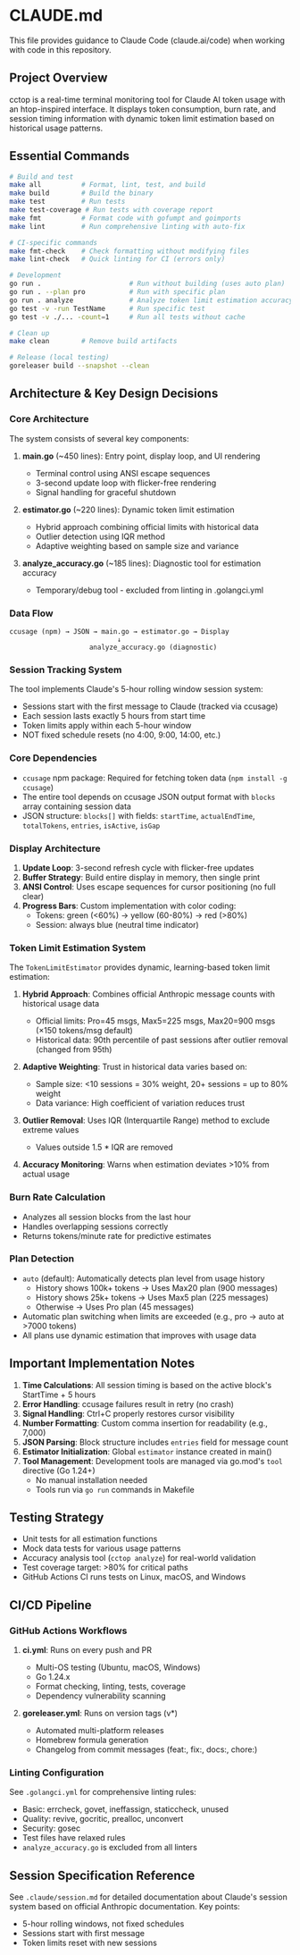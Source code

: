 # CLAUDE.md

This file provides guidance to Claude Code (claude.ai/code) when working with code in this repository.

## Project Overview

cctop is a real-time terminal monitoring tool for Claude AI token usage with an htop-inspired interface. It displays token consumption, burn rate, and session timing information with dynamic token limit estimation based on historical usage patterns.

## Essential Commands

```bash
# Build and test
make all          # Format, lint, test, and build
make build        # Build the binary
make test         # Run tests
make test-coverage # Run tests with coverage report
make fmt          # Format code with gofumpt and goimports
make lint         # Run comprehensive linting with auto-fix

# CI-specific commands
make fmt-check    # Check formatting without modifying files
make lint-check   # Quick linting for CI (errors only)

# Development
go run .                      # Run without building (uses auto plan)
go run . --plan pro           # Run with specific plan
go run . analyze              # Analyze token limit estimation accuracy
go test -v -run TestName      # Run specific test
go test -v ./... -count=1     # Run all tests without cache

# Clean up
make clean        # Remove build artifacts

# Release (local testing)
goreleaser build --snapshot --clean
```

## Architecture & Key Design Decisions

### Core Architecture

The system consists of several key components:

1. **main.go** (~450 lines): Entry point, display loop, and UI rendering
   - Terminal control using ANSI escape sequences
   - 3-second update loop with flicker-free rendering
   - Signal handling for graceful shutdown

2. **estimator.go** (~220 lines): Dynamic token limit estimation
   - Hybrid approach combining official limits with historical data
   - Outlier detection using IQR method
   - Adaptive weighting based on sample size and variance

3. **analyze_accuracy.go** (~185 lines): Diagnostic tool for estimation accuracy
   - Temporary/debug tool - excluded from linting in .golangci.yml

### Data Flow

```
ccusage (npm) → JSON → main.go → estimator.go → Display
                           ↓
                    analyze_accuracy.go (diagnostic)
```

### Session Tracking System
The tool implements Claude's 5-hour rolling window session system:
- Sessions start with the first message to Claude (tracked via ccusage)
- Each session lasts exactly 5 hours from start time
- Token limits apply within each 5-hour window
- NOT fixed schedule resets (no 4:00, 9:00, 14:00, etc.)

### Core Dependencies
- `ccusage` npm package: Required for fetching token data (`npm install -g ccusage`)
- The entire tool depends on ccusage JSON output format with `blocks` array containing session data
- JSON structure: `blocks[]` with fields: `startTime`, `actualEndTime`, `totalTokens`, `entries`, `isActive`, `isGap`

### Display Architecture
1. **Update Loop**: 3-second refresh cycle with flicker-free updates
2. **Buffer Strategy**: Build entire display in memory, then single print
3. **ANSI Control**: Uses escape sequences for cursor positioning (no full clear)
4. **Progress Bars**: Custom implementation with color coding:
   - Tokens: green (<60%) → yellow (60-80%) → red (>80%)
   - Session: always blue (neutral time indicator)

### Token Limit Estimation System

The `TokenLimitEstimator` provides dynamic, learning-based token limit estimation:

1. **Hybrid Approach**: Combines official Anthropic message counts with historical usage data
   - Official limits: Pro=45 msgs, Max5=225 msgs, Max20=900 msgs (×150 tokens/msg default)
   - Historical data: 90th percentile of past sessions after outlier removal (changed from 95th)

2. **Adaptive Weighting**: Trust in historical data varies based on:
   - Sample size: <10 sessions = 30% weight, 20+ sessions = up to 80% weight
   - Data variance: High coefficient of variation reduces trust

3. **Outlier Removal**: Uses IQR (Interquartile Range) method to exclude extreme values
   - Values outside 1.5 * IQR are removed

4. **Accuracy Monitoring**: Warns when estimation deviates >10% from actual usage

### Burn Rate Calculation
- Analyzes all session blocks from the last hour
- Handles overlapping sessions correctly
- Returns tokens/minute rate for predictive estimates

### Plan Detection
- `auto` (default): Automatically detects plan level from usage history
  - History shows 100k+ tokens → Uses Max20 plan (900 messages)
  - History shows 25k+ tokens → Uses Max5 plan (225 messages)
  - Otherwise → Uses Pro plan (45 messages)
- Automatic plan switching when limits are exceeded (e.g., pro → auto at >7000 tokens)
- All plans use dynamic estimation that improves with usage data

## Important Implementation Notes

1. **Time Calculations**: All session timing is based on the active block's StartTime + 5 hours
2. **Error Handling**: ccusage failures result in retry (no crash)
3. **Signal Handling**: Ctrl+C properly restores cursor visibility
4. **Number Formatting**: Custom comma insertion for readability (e.g., 7,000)
5. **JSON Parsing**: Block structure includes `entries` field for message count
6. **Estimator Initialization**: Global `estimator` instance created in main()
7. **Tool Management**: Development tools are managed via go.mod's `tool` directive (Go 1.24+)
   - No manual installation needed
   - Tools run via `go run` commands in Makefile

## Testing Strategy

- Unit tests for all estimation functions
- Mock data tests for various usage patterns
- Accuracy analysis tool (`cctop analyze`) for real-world validation
- Test coverage target: >80% for critical paths
- GitHub Actions CI runs tests on Linux, macOS, and Windows

## CI/CD Pipeline

### GitHub Actions Workflows
1. **ci.yml**: Runs on every push and PR
   - Multi-OS testing (Ubuntu, macOS, Windows)
   - Go 1.24.x
   - Format checking, linting, tests, coverage
   - Dependency vulnerability scanning

2. **goreleaser.yml**: Runs on version tags (v*)
   - Automated multi-platform releases
   - Homebrew formula generation
   - Changelog from commit messages (feat:, fix:, docs:, chore:)

### Linting Configuration
See `.golangci.yml` for comprehensive linting rules:
- Basic: errcheck, govet, ineffassign, staticcheck, unused
- Quality: revive, gocritic, prealloc, unconvert
- Security: gosec
- Test files have relaxed rules
- `analyze_accuracy.go` is excluded from all linters

## Session Specification Reference

See `.claude/session.md` for detailed documentation about Claude's session system based on official Anthropic documentation. Key points:
- 5-hour rolling windows, not fixed schedules
- Sessions start with first message
- Token limits reset with new sessions